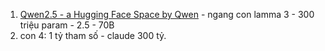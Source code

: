 1. [Qwen2.5 - a Hugging Face Space by Qwen](https://huggingface.co/spaces/Qwen/Qwen2.5) - ngang con lamma 3 - 300 triệu param - 2.5 - 70B
2. con 4: 1 tỷ tham số - claude 300 tỷ.